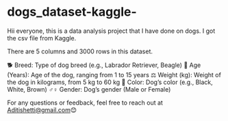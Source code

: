 # dogs_dataset-kaggle-
Hii everyone, this is a data analysis project that I have done on dogs.
I got the csv file from Kaggle.

There are 5 columns and 3000 rows in this dataset.

🐕 Breed: Type of dog breed (e.g., Labrador Retriever, Beagle)
📅 Age (Years): Age of the dog, ranging from 1 to 15 years
⚖️ Weight (kg): Weight of the dog in kilograms, from 5 kg to 60 kg
🎨 Color: Dog’s color (e.g., Black, White, Brown)
♂️♀️ Gender: Dog’s gender (Male or Female)

For any questions or feedback, feel free to reach out at Aditishetti@gmail.com😊


